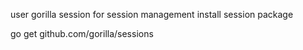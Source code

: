 
user gorilla session for session management
install session package

go get github.com/gorilla/sessions


